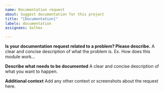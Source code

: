 ```yaml
---
name: Documentation request
about: Suggest documentation for this project
title: "[Documentation]"
labels: documentation
assignees: Solhex

---
```


**Is your documentation request related to a problem? Please describe.**
A clear and concise description of what the problem is. Ex. How does this module work...

**Describe what needs to be documented**
A clear and concise description of what you want to happen.

**Additional context**
Add any other context or screenshots about the request here.
